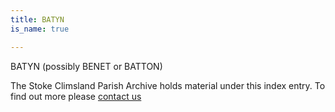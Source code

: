 ```yaml
---
title: BATYN
is_name: true

---
```


BATYN (possibly BENET or BATTON)


The Stoke Climsland Parish Archive holds material under this index entry. To find out more please [contact us](/contact/)
